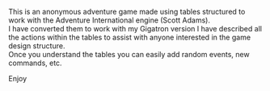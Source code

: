 This is an anonymous adventure game made using tables structured to work with the Adventure International engine (Scott Adams).  
I have converted them to work with my Gigatron version
I have described all the actions within the tables to assist with anyone interested in the game design structure.  
Once you understand the tables you can easily add random events, new commands, etc.

Enjoy
